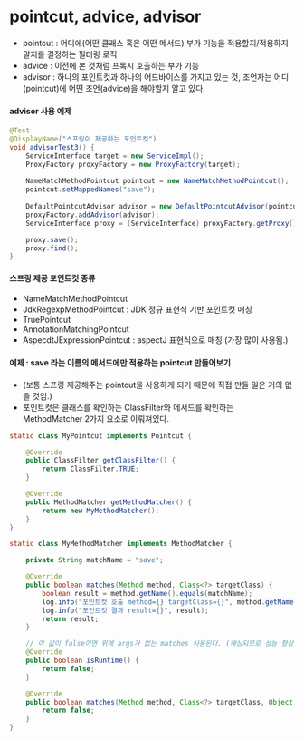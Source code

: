 # pointcut, advice, advisor
 * pointcut : 어디에(어떤 클래스 혹은 어떤 메서드) 부가 기능을 적용할지/적용하지 말지를 결정하는 필터링 로직
 * advice : 이전에 본 것처럼 프록시 호출하는 부가 기능
 * advisor : 하나의 포인트컷과 하나의 어드바이스를 가지고 있는 것, 조언자는 어디(pointcut)에 어떤 조언(advice)을 해야할지 알고 있다.


#### advisor 사용 예제

```java
@Test
@DisplayName("스프링이 제공하는 포인트컷")
void advisorTest3() {
    ServiceInterface target = new ServiceImpl();
    ProxyFactory proxyFactory = new ProxyFactory(target);
    
    NameMatchMethodPointcut pointcut = new NameMatchMethodPointcut();
    pointcut.setMappedNames("save");
    
    DefaultPointcutAdvisor advisor = new DefaultPointcutAdvisor(pointcut, new TimeAdvice());
    proxyFactory.addAdvisor(advisor);
    ServiceInterface proxy = (ServiceInterface) proxyFactory.getProxy();

    proxy.save();
    proxy.find();
}
```

#### 스프링 제공 포인트컷 종류
 * NameMatchMethodPointcut
 * JdkRegexpMethodPointcut : JDK 정규 표현식 기반 포인트컷 매칭
 * TruePointcut
 * AnnotationMatchingPointcut
 * AspecdtJExpressionPointcut : aspectJ 표현식으로 매칭 (가장 많이 사용됨.)

#### 예제 : save 라는 이름의 메서드에만 적용하는 pointcut 만들어보기
 * (보통 스프링 제공해주는 pointcut을 사용하게 되기 때문에 직접 만들 일은 거의 없을 것임.)
 * 포인트컷은 클래스를 확인하는 ClassFilter와 메서드를 확인하는 MethodMatcher 2가지 요소로 이뤄져있다.

```java
static class MyPointcut implements Pointcut {

    @Override
    public ClassFilter getClassFilter() {
        return ClassFilter.TRUE;
    }

    @Override
    public MethodMatcher getMethodMatcher() {
        return new MyMethodMatcher();
    }
}

static class MyMethodMatcher implements MethodMatcher {

    private String matchName = "save";

    @Override
    public boolean matches(Method method, Class<?> targetClass) {
        boolean result = method.getName().equals(matchName);
        log.info("포인트컷 호출 method={} targetClass={}", method.getName(), targetClass);
        log.info("포인트컷 결과 result={}", result);
        return result;
    }

    // 이 값이 false이면 위에 args가 없는 matches 사용된다. (캐싱되므로 성능 향상), true 이면 아래 args가 있는 matches가 호출된다.
    @Override
    public boolean isRuntime() {
        return false;
    }

    @Override
    public boolean matches(Method method, Class<?> targetClass, Object... args) {
        return false;
    }
}

```


